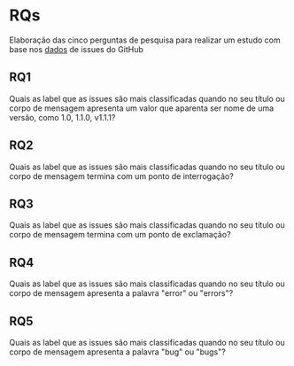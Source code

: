 # RQs

Elaboração das cinco perguntas de pesquisa para realizar um estudo com base nos [dados](./data/task_sample.csv) de issues do GitHub

## RQ1

Quais as label que as issues são mais classificadas quando no seu título ou corpo de mensagem apresenta um valor que aparenta ser nome de uma versão, como 1.0, 1.1.0, v1.1.1?

## RQ2

Quais as label que as issues são mais classificadas quando no seu título ou corpo de mensagem termina com um ponto de interrogação?

## RQ3

Quais as label que as issues são mais classificadas quando no seu título ou corpo de mensagem termina com um ponto de exclamação?

## RQ4

Quais as label que as issues são mais classificadas quando no seu título ou corpo de mensagem apresenta a palavra "error" ou "errors"?

## RQ5

Quais as label que as issues são mais classificadas quando no seu título ou corpo de mensagem apresenta a palavra "bug" ou "bugs"?

